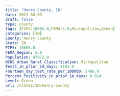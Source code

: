 ```yaml
---
title: "Henry County, IN"
date: 2021-04-03
draft: false
type: county
tags: [FIPS:18065.0,FEMA:5.0,Micropolitan,Green]
categories: [IN]
County: Henry County
State: IN
FIPS: 18065.0
FEMA_Region: 5.0
Population: 47972.0
NCHS_Urban_Rural_Classification: Micropolitan
Tests_in_prior_14_days: 1183.0
Fourteen_day_test_rate_per_100000: 2466.0
Percent_Positivity_in_prior_14_days: 0.014
Level: Green
url: /states/IN/henry-county
---
```



